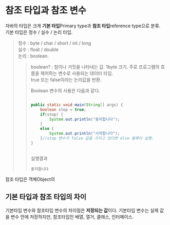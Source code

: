 # 참조 타입과 참조 변수
자바의 타입은 크게 **기본 타입**Primary type과 **참조 타입**reference type으로 분류.   
기본 타입은 정수 / 실수 / 논리 타입.   
>정수 : byte / char / short / int / long   
>실수 : float / double   
>논리 : boolean.   
> > boolean? : 참이나 거짓을 나타내는 값. 1byte 크기. 주로 프로그램의 흐름을 제어하는 변수로 사용되는 데이터 타입.   
> > true 또는 false이라는 논리값을 반환.   
> >
> >Boolean 변수의 사용은 다음과 같다.
> >
> >```java
> >
> >public static void main(String[] args) {
> >		boolean stop = true;
> >		if(stop) {
> >			System.out.println("중지합니다");
> >		} 
> >		else {
> >			System.out.println("시작합니다");
> >		}//stop 변수가 false 값을 가지고 있다면 else 블록이 실행.
> >	}
> >  
> >```
> >실행결과
> >
> >```
> >중지합니다
> >```

참조 타입은 객체Object의 

## 기본 타입과 참조 타입의 차이
기본타입 변수와 참조타입 변수의 차이점은 **저장되는 값**이다. 기본타입 변수는 실제 값을 변수 안에 저장하지만, 참조타입인 배열, 열거, 클래스, 인터페이스.

